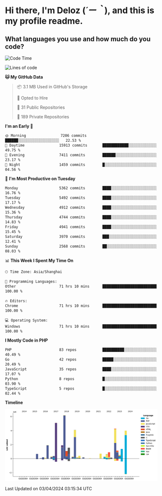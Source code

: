 # **Hi there, I'm Deloz (*´ー｀*), and this is my profile readme.**

## **What languages you use and how much do you code?**

<!--START_SECTION:waka-->
![Code Time](http://img.shields.io/badge/Code%20Time-3%2C666%20hrs%2024%20mins-blue)

![Lines of code](https://img.shields.io/badge/From%20Hello%20World%20I%27ve%20Written-38.3%20million%20lines%20of%20code-blue)

**🐱 My GitHub Data** 

> 📦 3.1 MB Used in GitHub's Storage 
 > 
> 💼 Opted to Hire
 > 
> 📜 31 Public Repositories 
 > 
> 🔑 189 Private Repositories 
 > 
**I'm an Early 🐤** 

```text
🌞 Morning                7206 commits        ██████░░░░░░░░░░░░░░░░░░░   22.53 % 
🌆 Daytime                15913 commits       ████████████░░░░░░░░░░░░░   49.75 % 
🌃 Evening                7411 commits        ██████░░░░░░░░░░░░░░░░░░░   23.17 % 
🌙 Night                  1459 commits        █░░░░░░░░░░░░░░░░░░░░░░░░   04.56 % 
```
📅 **I'm Most Productive on Tuesday** 

```text
Monday                   5362 commits        ████░░░░░░░░░░░░░░░░░░░░░   16.76 % 
Tuesday                  5492 commits        ████░░░░░░░░░░░░░░░░░░░░░   17.17 % 
Wednesday                4912 commits        ████░░░░░░░░░░░░░░░░░░░░░   15.36 % 
Thursday                 4744 commits        ████░░░░░░░░░░░░░░░░░░░░░   14.83 % 
Friday                   4941 commits        ████░░░░░░░░░░░░░░░░░░░░░   15.45 % 
Saturday                 3970 commits        ███░░░░░░░░░░░░░░░░░░░░░░   12.41 % 
Sunday                   2568 commits        ██░░░░░░░░░░░░░░░░░░░░░░░   08.03 % 
```


📊 **This Week I Spent My Time On** 

```text
🕑︎ Time Zone: Asia/Shanghai

💬 Programming Languages: 
Other                    71 hrs 10 mins      █████████████████████████   100.00 % 

🔥 Editors: 
Chrome                   71 hrs 10 mins      █████████████████████████   100.00 % 

💻 Operating System: 
Windows                  71 hrs 10 mins      █████████████████████████   100.00 % 
```

**I Mostly Code in PHP** 

```text
PHP                      83 repos            ██████████░░░░░░░░░░░░░░░   40.49 % 
Go                       42 repos            █████░░░░░░░░░░░░░░░░░░░░   20.49 % 
JavaScript               35 repos            ████░░░░░░░░░░░░░░░░░░░░░   17.07 % 
Python                   8 repos             █░░░░░░░░░░░░░░░░░░░░░░░░   03.90 % 
TypeScript               5 repos             █░░░░░░░░░░░░░░░░░░░░░░░░   02.44 % 
```



**Timeline**

![Lines of Code chart](https://raw.githubusercontent.com/deloz/deloz/main/assets/bar_graph.png)


 Last Updated on 03/04/2024 03:15:34 UTC
<!--END_SECTION:waka-->
